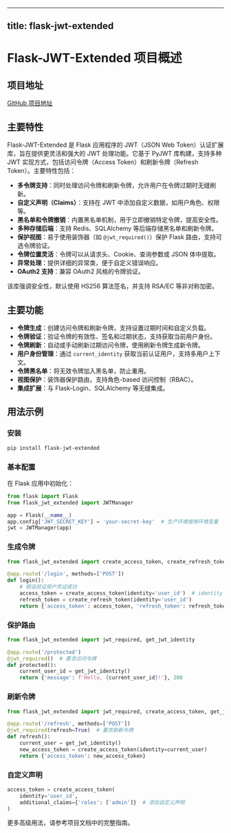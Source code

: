 
---
title: flask-jwt-extended
---

# Flask-JWT-Extended 项目概述

## 项目地址
[GitHub 项目地址](https://github.com/vimalloc/flask-jwt-extended)

## 主要特性
Flask-JWT-Extended 是 Flask 应用程序的 JWT（JSON Web Token）认证扩展库，旨在提供更灵活和强大的 JWT 处理功能。它基于 PyJWT 库构建，支持多种 JWT 实现方式，包括访问令牌（Access Token）和刷新令牌（Refresh Token）。主要特性包括：
- **多令牌支持**：同时处理访问令牌和刷新令牌，允许用户在令牌过期时无缝刷新。
- **自定义声明（Claims）**：支持在 JWT 中添加自定义数据，如用户角色、权限等。
- **黑名单和令牌撤销**：内置黑名单机制，用于立即撤销特定令牌，提高安全性。
- **多种存储后端**：支持 Redis、SQLAlchemy 等后端存储黑名单和刷新令牌。
- **保护视图**：易于使用装饰器（如 `@jwt_required()`）保护 Flask 路由，支持可选令牌验证。
- **令牌位置灵活**：令牌可以从请求头、Cookie、查询参数或 JSON 体中提取。
- **异常处理**：提供详细的异常类，便于自定义错误响应。
- **OAuth2 支持**：兼容 OAuth2 风格的令牌验证。

该库强调安全性，默认使用 HS256 算法签名，并支持 RSA/EC 等非对称加密。

## 主要功能
- **令牌生成**：创建访问令牌和刷新令牌，支持设置过期时间和自定义负载。
- **令牌验证**：验证令牌的有效性、签名和过期状态，支持获取当前用户身份。
- **令牌刷新**：自动或手动刷新过期访问令牌，使用刷新令牌生成新令牌。
- **用户身份管理**：通过 `current_identity` 获取当前认证用户，支持多用户上下文。
- **令牌黑名单**：将无效令牌加入黑名单，防止重用。
- **视图保护**：装饰器保护路由，支持角色-based 访问控制（RBAC）。
- **集成扩展**：与 Flask-Login、SQLAlchemy 等无缝集成。

## 用法示例
### 安装
```bash
pip install flask-jwt-extended
```

### 基本配置
在 Flask 应用中初始化：
```python
from flask import Flask
from flask_jwt_extended import JWTManager

app = Flask(__name__)
app.config['JWT_SECRET_KEY'] = 'your-secret-key'  # 生产环境使用环境变量
jwt = JWTManager(app)
```

### 生成令牌
```python
from flask_jwt_extended import create_access_token, create_refresh_token

@app.route('/login', methods=['POST'])
def login():
    # 假设验证用户凭证成功
    access_token = create_access_token(identity='user_id')  # identity 可以是用户 ID 或对象
    refresh_token = create_refresh_token(identity='user_id')
    return {'access_token': access_token, 'refresh_token': refresh_token}
```

### 保护路由
```python
from flask_jwt_extended import jwt_required, get_jwt_identity

@app.route('/protected')
@jwt_required()  # 要求访问令牌
def protected():
    current_user_id = get_jwt_identity()
    return {'message': f'Hello, {current_user_id}!'}, 200
```

### 刷新令牌
```python
from flask_jwt_extended import jwt_required, create_access_token, get_jwt

@app.route('/refresh', methods=['POST'])
@jwt_required(refresh=True)  # 要求刷新令牌
def refresh():
    current_user = get_jwt_identity()
    new_access_token = create_access_token(identity=current_user)
    return {'access_token': new_access_token}
```

### 自定义声明
```python
access_token = create_access_token(
    identity='user_id',
    additional_claims={'roles': ['admin']}  # 添加自定义声明
)
```

更多高级用法，请参考项目文档中的完整指南。